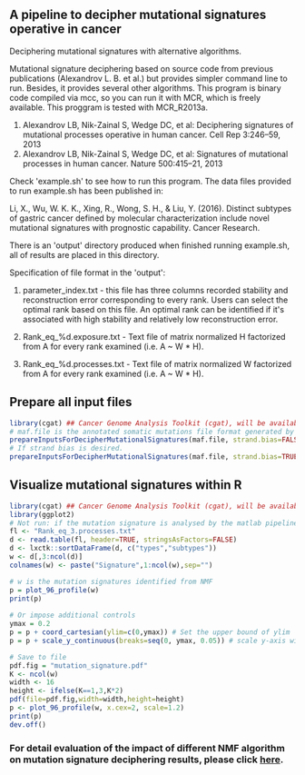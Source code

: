 ## A pipeline to decipher mutational signatures operative in cancer 
Deciphering mutational signatures with alternative algorithms.

Mutational signature deciphering based on source code from previous publications (Alexandrov L. B. et al.) but provides
simpler command line to run. Besides, it provides several other algorithms. This program is binary code compiled via mcc,
so you can run it with MCR, which is freely available. This proggram is tested with MCR_R2013a.

1. Alexandrov LB, Nik-Zainal S, Wedge DC, et al: Deciphering signatures of mutational processes operative in human cancer. Cell Rep 3:246–59, 2013
2. Alexandrov LB, Nik-Zainal S, Wedge DC, et al: Signatures of mutational processes in human cancer. Nature 500:415–21, 2013

Check 'example.sh' to see how to run this program. The data files provided to run example.sh has been published in:

Li, X., Wu, W. K. K., Xing, R., Wong, S. H., & Liu, Y. (2016). Distinct subtypes of gastric cancer defined by molecular characterization include novel mutational signatures with prognostic capability. Cancer Research.

There is an 'output' directory produced when finished running example.sh, all of results are placed in this directory.

Specification of file format in the 'output':

1. parameter_index.txt - this file has three columns recorded stability and reconstruction error corresponding to every rank.
Users can select the optimal rank based on this file. An optimal rank can be identified if it's associated with high stability
and relatively low reconstruction error.

2. Rank_eq_%d.exposure.txt - Text file of matrix normalized H factorized from A for every rank examined (i.e. A ~ W * H).

3. Rank_eq_%d.processes.txt - Text file of matrix normalized W factorized from A for every rank examined (i.e. A ~ W * H).

## Prepare all input files
```R
library(cgat) ## Cancer Genome Analysis Toolkit (cgat), will be available on Github soon.
# maf.file is the annotated somatic mutations file format generated by oncotator by default.
prepareInputsForDecipherMutationalSignatures(maf.file, strand.bias=FALSE)
# If strand bias is desired.
prepareInputsForDecipherMutationalSignatures(maf.file, strand.bias=TRUE)
``` 

## Visualize mutational signatures within R
```R
library(cgat) ## Cancer Genome Analysis Toolkit (cgat), will be available on Github soon.
library(ggplot2)
# Not run: if the mutation signature is analysed by the matlab pipeline
fl <- "Rank_eq_3.processes.txt"
d <- read.table(fl, header=TRUE, stringsAsFactors=FALSE)
d <- lxctk::sortDataFrame(d, c("types","subtypes")) 
w <- d[,3:ncol(d)]
colnames(w) <- paste("Signature",1:ncol(w),sep="")

# w is the mutation signatures identified from NMF
p = plot_96_profile(w)
print(p)
     
# Or impose additional controls
ymax = 0.2
p = p + coord_cartesian(ylim=c(0,ymax)) # Set the upper bound of ylim
p = p + scale_y_continuous(breaks=seq(0, ymax, 0.05)) # scale y-axis with a step of 0.05

# Save to file
pdf.fig = "mutation_signature.pdf"
K <- ncol(w)
width <- 16
height <- ifelse(K==1,3,K*2)
pdf(file=pdf.fig,width=width,height=height)
p <- plot_96_profile(w, x.cex=2, scale=1.2)
print(p)
dev.off()
```

### For detail evaluation of the impact of different NMF algorithm on mutation signature deciphering results, please click [here](http://lixiangchun.github.io/msig/).

